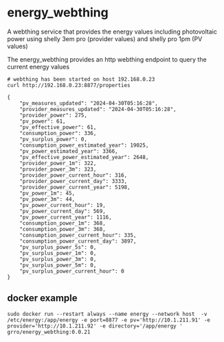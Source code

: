 # energy_webthing
A webthing service that provides the energy values including photovoltaic power using shelly 3em pro (provider values) and shelly pro 1pm (PV values)


The energy_webthing provides an http webthing endpoint to query the current energy values
```
# webthing has been started on host 192.168.0.23
curl http://192.168.0.23:8877/properties

{
    "pv_measures_updated": "2024-04-30T05:16:28",
    "provider_measures_updated": "2024-04-30T05:16:28",
    "provider_power": 275,
    "pv_power": 61,
    "pv_effective_power": 61,
    "consumption_power": 336,
    "pv_surplus_power": 0,
    "consumption_power_estimated_year": 19025,
    "pv_power_estimated_year": 3366,
    "pv_effective_power_estimated_year": 2648,
    "provider_power_1m": 322,
    "provider_power_3m": 323,
    "provider_power_current_hour": 316,
    "provider_power_current_day": 3333,
    "provider_power_current_year": 5198,
    "pv_power_1m": 45,
    "pv_power_3m": 44,
    "pv_power_current_hour": 19,
    "pv_power_current_day": 569,
    "pv_power_current_year": 1116,
    "consumption_power_1m": 368,
    "consumption_power_3m": 368,
    "consumption_power_current_hour": 335,
    "consumption_power_current_day": 3897,
    "pv_surplus_power_5s": 0,
    "pv_surplus_power_1m": 0,
    "pv_surplus_power_3m": 0,
    "pv_surplus_power_5m": 0,
    "pv_surplus_power_current_hour": 0
}
```

## docker example
```
sudo docker run --restart always --name energy --network host  -v /etc/energy:/app/energy -e port=8877 -e pv='http://10.1.211.91' -e provider='http://10.1.211.92' -e directory='/app/energy ' grro/energy_webthing:0.0.21
```
